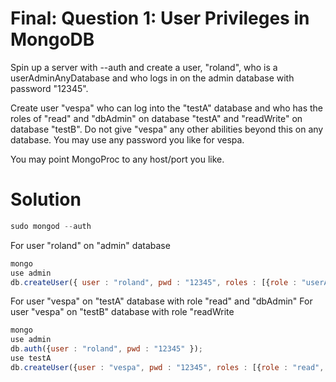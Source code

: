 # Final: Question 1: User Privileges in MongoDB

Spin up a server with --auth and create a user, "roland", who is a userAdminAnyDatabase and who logs in on the admin database with password "12345".

Create user "vespa" who can log into the "testA" database and who has the roles of "read" and "dbAdmin" on database "testA" and "readWrite" on database "testB". Do not give "vespa" any other abilities beyond this on any database. You may use any password you like for vespa.

You may point MongoProc to any host/port you like.

# Solution

```javascript
sudo mongod --auth
```

For user "roland" on "admin" database

```javascript
mongo
use admin
db.createUser({ user : "roland", pwd : "12345", roles : [{role : "userAdminAnyDatabase", db : "admin"}]})
```

For user "vespa" on "testA" database with role "read" and "dbAdmin"
For user "vespa" on "testB" database with role "readWrite

```javascript
mongo
use admin
db.auth({user : "roland", pwd : "12345" });
use testA
db.createUser({user : "vespa", pwd : "12345", roles : [{role : "read", db : "testA"}, {role : "dbAdmin", db : "testA"}, { role : "readWrite", db : "testB" }]})
```
